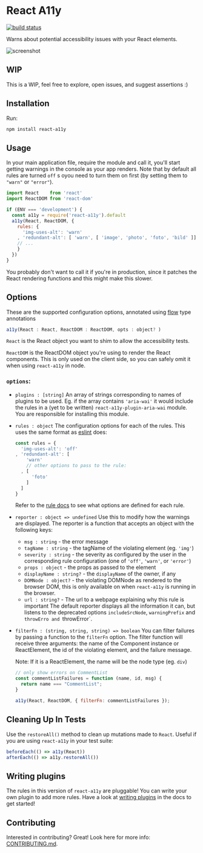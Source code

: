 React A11y
==========

[![build status](https://img.shields.io/travis/reactjs/react-a11y/master.svg?style=flat-square)](https://travis-ci.org/reactjs/react-a11y)

Warns about potential accessibility issues with your React elements.

![screenshot](http://i.imgur.com/naQTETB.png)

## WIP

This is a WIP, feel free to explore, open issues, and suggest assertions :)

## Installation

Run:

```sh
npm install react-a11y
```

## Usage

In your main application file, require the module and call it, you'll start
getting warnings in the console as your app renders.  Note that by default all
rules are turned `off` s oyou need to turn them on first (by setting them to
`"warn"` or `"error"`).

```js
import React    from 'react'
import ReactDOM from 'react-dom'

if (ENV === 'development') {
  const a11y = require('react-a11y').default
  a11y(React, ReactDOM, {
    rules: {
      'img-uses-alt': 'warn'
    , 'redundant-alt': [ 'warn', [ 'image', 'photo', 'foto', 'bild' ]]
    // ...
    }
  })
}
```

You probably don't want to call it if you're in production, since it patches the 
React rendering functions and this might make this slower.

## Options

These are the supported configuration options, annotated using [flow][] type
annotations

```js
a11y(React : React, ReactDOM : ReactDOM, opts : object? )
```

`React` is the React object you want to shim to allow the 
accessibility tests.

`ReactDOM` is the ReactDOM object you're using to render the
React components. This is only used on the client side, so you
can safely omit it when using `react-a11y` in node.

### `options`:
  - `plugins : [string]`
    An array of strings corresponding to names of plugins to be used.
    Eg. if the array contains `'aria-wai'` it would include the rules 
    in a (yet to be written) `react-a11y-plugin-aria-wai` module.  You
    are responsible for installing this module.

  - `rules : object`
    The configuration options for each of the rules. This uses the same format
    as [eslint][] does: 
    ```js
    const rules = {
      'img-uses-alt': 'off'
    , 'redundant-alt': [
        'warn'
        // other options to pass to the rule:
      , [
          'foto'
        ]
      ]
    }

    ```
    Refer to the [rule docs](docs/rules) 
    to see what options are defined for each rule.

  - `reporter : object => undefined`
    Use this to modify how the warnings are displayed.
    The reporter is a function that accepts an object with
    the following keys:
    - `msg : string` - the error message
    - `tagName : string` - the tagName of the violating element (eg. `'img'`)
    - `severity : string` - the severity as configured by the user in the 
      corresponding rule configuration (one of `'off'`, `'warn'`, or `'error'`)
    - `props : object` - the props as passed to the element
    - `displayName : string?` - the `displayName` of the owner, if any
    - `DOMNode : object?` - the violating DOMNode as rendered to the browser
      DOM, this is only available on when `react-a11y` is running in the
      browser.
    - `url : string?` - The url to a webpage explaining why this rule
      is important
    The default reporter displays all the information it can, but listens
    to the deprecated options `includeSrcNode`, `warningPrefix` and
    `throwErro and `throwError`.

  - `filterFn : (string, string, string) => boolean`
    You can filter failures by passing a function to the `filterFn` option. The
    filter function will receive three arguments: the name of the Component
    instance or ReactElement, the id of the violating element, and the failure
    message.

    Note: If it is a ReactElement, the name will be the node type (eg. `div`)

    ```js
    // only show errors on CommentList
    const commentListFailures = function (name, id, msg) {
      return name === "CommentList";
    }

    a11y(React, ReactDOM, { filterFn: commentListFailures });
    ```

## Cleaning Up In Tests

Use the `restoreAll()` method to clean up mutations made to `React`.
Useful if you are using `react-a11y` in your test suite:

```js
beforeEach(() => a11y(React))
afterEach(() => a11y.restoreAll())
```

## Writing plugins

The rules in this version of `react-a11y` are pluggable!
You can write your own plugin to add more rules.  Have a look at 
[writing plugins](docs/plugins.md) in the
docs to get started!

## Contributing

Interested in contributing?  Great!  Look here for more info: [CONTRIBUTING.md](CONTRIBUTING.md).

[react-a11y]:    https://github.com/reactjs/react-a11y
[eslint]:        http://eslint.org
[flow]:          http://flowtype.org
[eslint-plugin]: https://github.com/evcohen/eslint-plugin-jsx-a11y
[AX]:            https://github.com/GoogleChrome/accessibility-developer-tools/wiki/Audit-Rules
